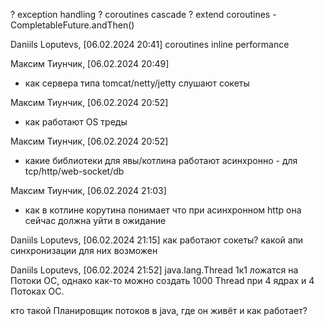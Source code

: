 
? exception handling
? coroutines cascade
? extend coroutines - CompletableFuture.andThen()

Daniils Loputevs, [06.02.2024 20:41]
coroutines inline performance

Максим Тиунчик, [06.02.2024 20:49]
- как сервера типа tomcat/netty/jetty слушают сокеты

Максим Тиунчик, [06.02.2024 20:52]
- как работают OS треды

Максим Тиунчик, [06.02.2024 20:52]
- какие библиотеки для явы/котлина работают асинхронно - для tcp/http/web-socket/db

Максим Тиунчик, [06.02.2024 21:03]
- как в котлине корутина понимает что при асинхронном http она сейчас должна уйти в ожидание

Daniils Loputevs, [06.02.2024 21:15]
как работают сокеты? какой апи синхронизации для них возможен

Daniils Loputevs, [06.02.2024 21:52]
java.lang.Thread 1к1 ложатся на Потоки ОС, однако как-то можно создать 1000 Thread при 4 ядрах и 4 Потоках ОС. 

кто такой Планировщик потоков в java, где он живёт и как работает?